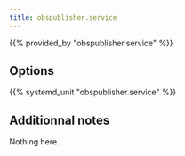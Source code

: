 ```yaml
---
title: obspublisher.service
---
```


{{% provided_by "obspublisher.service" %}}

## Options

{{% systemd_unit "obspublisher.service" %}}

## Additionnal notes

Nothing here.